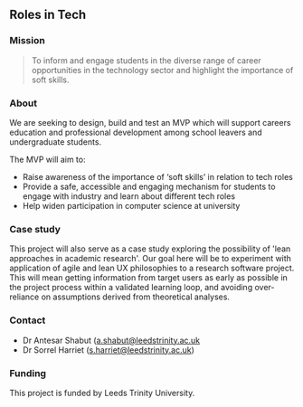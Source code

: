 ## Roles in Tech

### Mission

> To inform and engage students in the diverse range of career opportunities in the technology sector and highlight the importance of soft skills.

### About

We are seeking to design, build and test an MVP which will support careers education and professional development among school leavers and undergraduate students. 

The MVP will aim to:

+ Raise awareness of the importance of ‘soft skills’ in relation to tech roles 
+ Provide a safe, accessible and engaging mechanism for students to engage with industry and learn about different tech roles 
+ Help widen participation in computer science at university 

### Case study

This project will also serve as a case study exploring the possibility of 'lean approaches in academic research'. Our goal here will be to experiment with application of agile and lean UX philosophies to a research software project. This will mean getting information from target users as early as possible in the project process within a validated learning loop, and avoiding over-reliance on assumptions derived from theoretical analyses.

### Contact
+ Dr Antesar Shabut (a.shabut@leedstrinity.ac.uk
+ Dr Sorrel Harriet (s.harriet@leedstrinity.ac.uk)

### Funding

This project is funded by Leeds Trinity University.
